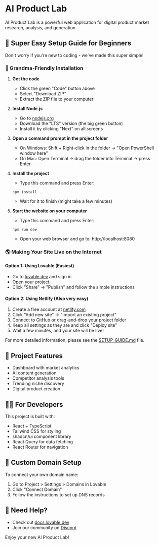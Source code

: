 
# AI Product Lab

AI Product Lab is a powerful web application for digital product market research, analysis, and generation.

## 🚀 Super Easy Setup Guide for Beginners

Don't worry if you're new to coding - we've made this super simple!

### 👵 Grandma-Friendly Installation

1. **Get the code**
   - Click the green "Code" button above
   - Select "Download ZIP"
   - Extract the ZIP file to your computer

2. **Install Node.js** 
   - Go to [nodejs.org](https://nodejs.org)
   - Download the "LTS" version (the big green button)
   - Install it by clicking "Next" on all screens

3. **Open a command prompt in the project folder**
   - On Windows: Shift + Right-click in the folder → "Open PowerShell window here"
   - On Mac: Open Terminal → drag the folder into Terminal → press Enter

4. **Install the project**
   - Type this command and press Enter:
   ```
   npm install
   ```
   - Wait for it to finish (might take a few minutes)

5. **Start the website on your computer**
   - Type this command and press Enter:
   ```
   npm run dev
   ```
   - Open your web browser and go to: http://localhost:8080

### 🌎 Making Your Site Live on the Internet

#### Option 1: Using Lovable (Easiest)
- Go to [lovable.dev](https://lovable.dev) and sign in
- Open your project
- Click "Share" → "Publish" and follow the simple instructions

#### Option 2: Using Netlify (Also very easy)
1. Create a free account at [netlify.com](https://netlify.com)
2. Click "Add new site" → "Import an existing project"
3. Connect to GitHub or drag-and-drop your project folder
4. Keep all settings as they are and click "Deploy site"
5. Wait a few minutes, and your site will be live!

For more detailed information, please see the [SETUP_GUIDE.md](SETUP_GUIDE.md) file.

## 🧩 Project Features

- Dashboard with market analytics
- AI content generation
- Competitor analysis tools
- Trending niche discovery
- Digital product creation

## 👩‍💻 For Developers

This project is built with:

- React + TypeScript
- Tailwind CSS for styling
- shadcn/ui component library
- React Query for data fetching
- React Router for navigation

## 📝 Custom Domain Setup

To connect your own domain name:
1. Go to Project > Settings > Domains in Lovable
2. Click "Connect Domain"
3. Follow the instructions to set up DNS records

## 🤔 Need Help?

- Check out [docs.lovable.dev](https://docs.lovable.dev)
- Join our community on [Discord](https://discord.gg/lovable)

Enjoy your new AI Product Lab!
